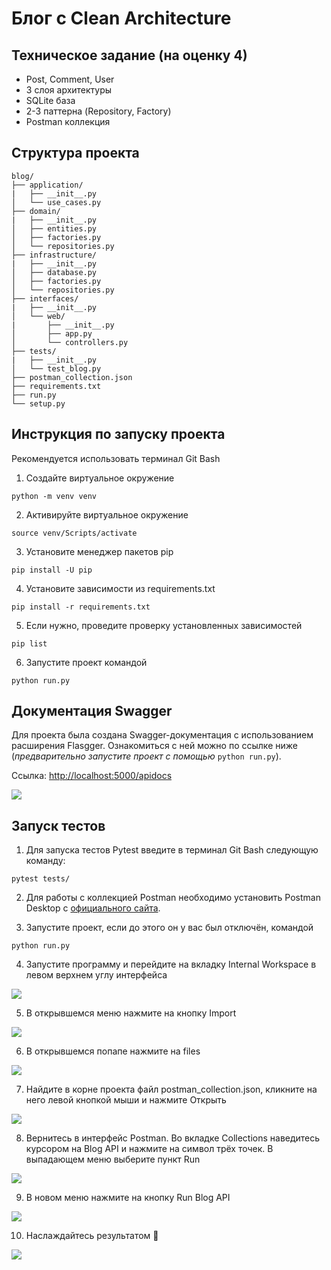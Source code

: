 # Блог с Clean Architecture

## Техническое задание (на оценку 4)

- Post, Comment, User
- 3 слоя архитектуры
- SQLite база
- 2-3 паттерна (Repository, Factory)
- Postman коллекция

## Структура проекта

```
blog/
├── application/
|   ├── __init__.py
│   └── use_cases.py
├── domain/
|   ├── __init__.py
│   ├── entities.py
│   ├── factories.py
│   └── repositories.py
├── infrastructure/
|   ├── __init__.py
│   ├── database.py
│   ├── factories.py
│   └── repositories.py
├── interfaces/
|   ├── __init__.py
│   └── web/
|       ├── __init__.py
│       ├── app.py
│       └── controllers.py
├── tests/
|   ├── __init__.py
│   └── test_blog.py
├── postman_collection.json
├── requirements.txt
├── run.py
└── setup.py
```

## Инструкция по запуску проекта

Рекомендуется использовать терминал Git Bash

1. Создайте виртуальное окружение

```
python -m venv venv
```

2. Активируйте виртуальное окружение

```
source venv/Scripts/activate
```

3. Установите менеджер пакетов pip

```
pip install -U pip
```

4. Установите зависимости из requirements.txt

```
pip install -r requirements.txt
```

5. Если нужно, проведите проверку установленных зависимостей

```
pip list
```

6. Запустите проект командой

```
python run.py
```

## Документация Swagger

Для проекта была создана Swagger-документация с использованием расширения Flasgger. Ознакомиться с ней можно по ссылке ниже (*предварительно запустите проект с помощью* ```python run.py```).

Ссылка: [http://localhost:5000/apidocs](http://localhost:5000/apidocs)

![](https://github.com/MatveyenkoIS/blog/raw/main/images/swagger.png)

## Запуск тестов

1. Для запуска тестов Pytest введите в терминал Git Bash следующую команду:

```
pytest tests/
```

2. Для работы с коллекцией Postman необходимо установить Postman Desktop с [официального сайта](https://www.postman.com/downloads/).

3. Запустите проект, если до этого он у вас был отключён, командой

```
python run.py
```

4. Запустите программу и перейдите на вкладку Internal Workspace в левом верхнем углу интерфейса

![](https://github.com/MatveyenkoIS/blog/raw/main/images/workspace.png)

5. В открывшемся меню нажмите на кнопку Import

![](https://github.com/MatveyenkoIS/blog/raw/main/images/import.png)

6. В открывшемся попапе нажмите на files

![](https://github.com/MatveyenkoIS/blog/raw/main/images/popup.png)

7. Найдите в корне проекта файл postman_collection.json, кликните на него левой кнопкой мыши и нажмите Открыть

![](https://github.com/MatveyenkoIS/blog/raw/main/images/collection.png)

8. Вернитесь в интерфейс Postman. Во вкладке Collections наведитесь курсором на Blog API и нажмите на символ трёх точек. В выпадающем меню выберите пункт Run

![](https://github.com/MatveyenkoIS/blog/raw/main/images/run.png)

9. В новом меню нажмите на кнопку Run Blog API

![](https://github.com/MatveyenkoIS/blog/raw/main/images/blogAPI.png)

10. Наслаждайтесь результатом 🤩

![](https://github.com/MatveyenkoIS/blog/raw/main/images/result.png)
